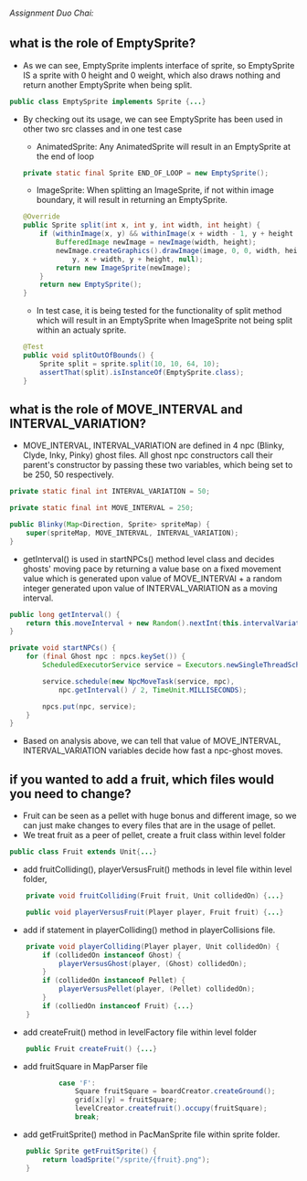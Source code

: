 ###### Assignment Duo Chai:

## what is the role of EmptySprite?

* As we can see, EmptySprite implents interface of sprite, so EmptySprite IS a sprite with 0 height and 0 weight, which also draws nothing and return another EmptySprite when being split.
```java
public class EmptySprite implements Sprite {...}
```

* By checking out its usage, we can see EmptySprite has been used in other two src classes and in one test case
    * AnimatedSprite: Any AnimatedSprite will result in an EmptySprite at the end of loop
    ```java
    private static final Sprite END_OF_LOOP = new EmptySprite();
    ```

    * ImageSprite: When splitting an ImageSprite, if not within image boundary, it will result in returning an EmptySprite.
    ```java
    @Override
    public Sprite split(int x, int y, int width, int height) {
        if (withinImage(x, y) && withinImage(x + width - 1, y + height - 1)) {
            BufferedImage newImage = newImage(width, height);
            newImage.createGraphics().drawImage(image, 0, 0, width, height, x,
                y, x + width, y + height, null);
            return new ImageSprite(newImage);
        }
        return new EmptySprite();
    }
    ```

    * In test case, it is being tested for the functionality of split method which will result in an EmptySprite when ImageSprite not being split within an actualy sprite.
    ```java
    @Test
    public void splitOutOfBounds() {
        Sprite split = sprite.split(10, 10, 64, 10);
        assertThat(split).isInstanceOf(EmptySprite.class);
    }        
    ```

## what is the role of MOVE_INTERVAL and INTERVAL_VARIATION?

* MOVE_INTERVAL, INTERVAL_VARIATION are defined in 4 npc (Blinky, Clyde, Inky, Pinky) ghost files. All ghost npc constructors call their parent's constructor by passing these two variables, which being set to be 250, 50 respectively.
```java
private static final int INTERVAL_VARIATION = 50;

private static final int MOVE_INTERVAL = 250;

public Blinky(Map<Direction, Sprite> spriteMap) {
    super(spriteMap, MOVE_INTERVAL, INTERVAL_VARIATION);
}
```

* getInterval() is used in startNPCs() method level class and decides ghosts' moving pace by returning a value base on a fixed movement value which is generated upon value of MOVE_INTERVAl + a random integer generated upon value of INTERVAL_VARIATION as a moving interval.
```java
public long getInterval() {
    return this.moveInterval + new Random().nextInt(this.intervalVariation);
}

private void startNPCs() {
    for (final Ghost npc : npcs.keySet()) {
        ScheduledExecutorService service = Executors.newSingleThreadScheduledExecutor();

        service.schedule(new NpcMoveTask(service, npc),
            npc.getInterval() / 2, TimeUnit.MILLISECONDS);

        npcs.put(npc, service);
    }
}        
```

* Based on analysis above, we can tell that value of MOVE_INTERVAL, INTERVAL_VARIATION variables decide how fast a npc-ghost moves.

## if you wanted to add a fruit, which files would you need to change?

* Fruit can be seen as a pellet with huge bonus and different image, so we can just make changes to every files that are in the usage of pellet.
* We treat fruit as a peer of pellet, create a fruit class within level folder
```java
public class Fruit extends Unit{...}
```
* add fruitColliding(), playerVersusFruit() methods in level file within level folder, 
```java
    private void fruitColliding(Fruit fruit, Unit collidedOn) {...}

    public void playerVersusFruit(Player player, Fruit fruit) {...} 
```

* add if statement in playerColliding() method in playerCollisions file.
```java
    private void playerColliding(Player player, Unit collidedOn) {
        if (collidedOn instanceof Ghost) {
            playerVersusGhost(player, (Ghost) collidedOn);
        }
        if (collidedOn instanceof Pellet) {
            playerVersusPellet(player, (Pellet) collidedOn);
        }
        if (colliedOn instanceof Fruit) {...}
    }
```

* add createFruit() method in levelFactory file within level folder
```java
    public Fruit createFruit() {...}   
```

* add fruitSquare in MapParser file
```java
            case 'F':
                Square fruitSquare = boardCreator.createGround();
                grid[x][y] = fruitSquare;
                levelCreator.createfruit().occupy(fruitSquare);
                break;
```

* add getFruitSprite() method in PacManSprite file within sprite folder.
```java
    public Sprite getFruitSprite() {
        return loadSprite("/sprite/{fruit}.png");
    }
```

